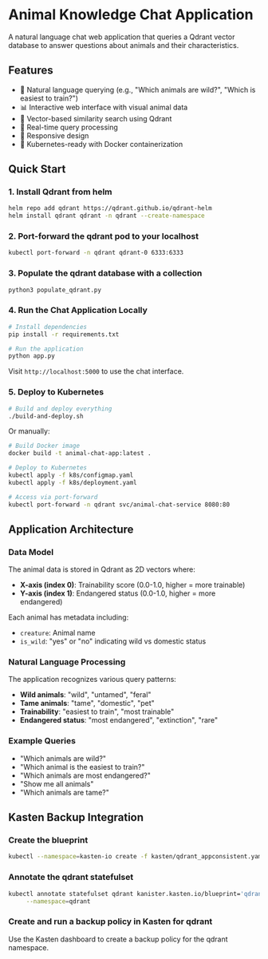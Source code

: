 # Animal Knowledge Chat Application

A natural language chat web application that queries a Qdrant vector database to answer questions about animals and their characteristics.

## Features

- 🐾 Natural language querying (e.g., "Which animals are wild?", "Which is easiest to train?")
- 📊 Interactive web interface with visual animal data
- 🎯 Vector-based similarity search using Qdrant
- 🔄 Real-time query processing
- 📱 Responsive design
- 🚀 Kubernetes-ready with Docker containerization

## Quick Start

### 1. Install Qdrant from helm

```bash
helm repo add qdrant https://qdrant.github.io/qdrant-helm
helm install qdrant qdrant -n qdrant --create-namespace
```

### 2. Port-forward the qdrant pod to your localhost

```bash
kubectl port-forward -n qdrant qdrant-0 6333:6333
```

### 3. Populate the qdrant database with a collection

```bash
python3 populate_qdrant.py
```

### 4. Run the Chat Application Locally

```bash
# Install dependencies
pip install -r requirements.txt

# Run the application
python app.py
```

Visit `http://localhost:5000` to use the chat interface.

### 5. Deploy to Kubernetes

```bash
# Build and deploy everything
./build-and-deploy.sh
```

Or manually:

```bash
# Build Docker image
docker build -t animal-chat-app:latest .

# Deploy to Kubernetes
kubectl apply -f k8s/configmap.yaml
kubectl apply -f k8s/deployment.yaml

# Access via port-forward
kubectl port-forward -n qdrant svc/animal-chat-service 8080:80
```

## Application Architecture

### Data Model
The animal data is stored in Qdrant as 2D vectors where:
- **X-axis (index 0)**: Trainability score (0.0-1.0, higher = more trainable)
- **Y-axis (index 1)**: Endangered status (0.0-1.0, higher = more endangered)

Each animal has metadata including:
- `creature`: Animal name
- `is_wild`: "yes" or "no" indicating wild vs domestic status

### Natural Language Processing
The application recognizes various query patterns:
- **Wild animals**: "wild", "untamed", "feral"
- **Tame animals**: "tame", "domestic", "pet"
- **Trainability**: "easiest to train", "most trainable"
- **Endangered status**: "most endangered", "extinction", "rare"

### Example Queries
- "Which animals are wild?"
- "Which animal is the easiest to train?"
- "Which animals are most endangered?"
- "Show me all animals"
- "Which animals are tame?"

## Kasten Backup Integration

### Create the blueprint

```bash
kubectl --namespace=kasten-io create -f kasten/qdrant_appconsistent.yaml
```

### Annotate the qdrant statefulset

```bash
kubectl annotate statefulset qdrant kanister.kasten.io/blueprint='qdrant-hooks' \
     --namespace=qdrant
```

### Create and run a backup policy in Kasten for qdrant

Use the Kasten dashboard to create a backup policy for the qdrant namespace.
